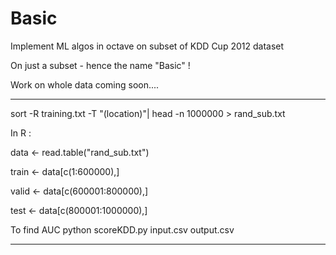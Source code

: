 Basic
=====

Implement ML algos in octave on subset of KDD Cup 2012 dataset 

On just a subset - hence the name "Basic" !

Work on whole data coming soon....

-----------------------------------------------------------------------------

sort -R training.txt -T "(location)"| head -n 1000000 > rand_sub.txt


In R :

data <- read.table("rand_sub.txt")

train <- data[c(1:600000),]

valid <- data[c(600001:800000),]

test <- data[c(800001:1000000),]



To find AUC
	python scoreKDD.py input.csv output.csv

*****************************************************************************









